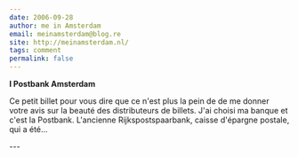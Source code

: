 ```yaml
---
date: 2006-09-28
author: me in Amsterdam
email: meinamsterdam@blog.re
site: http://meinamsterdam.nl/
tags: comment
permalink: false
---
```


<!-- TB -->
<p><strong>I Postbank Amsterdam</strong></p>
<p>Ce petit billet pour vous dire que ce n'est plus la pein de de me donner votre avis sur la beauté des distributeurs de billets. J'ai choisi ma banque et c'est la Postbank. L'ancienne Rijkspostspaarbank, caisse d'épargne postale, qui a été...</p>
---